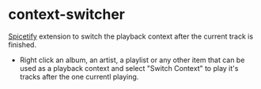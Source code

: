 # context-switcher
[Spicetify](https://github.com/spicetify/spicetify-cli) extension to switch the playback context after the current track is finished.
* Right click an album, an artist, a playlist or any other item that can be used as a playback context and select "Switch Context" to play it's tracks after the one currentl playing.
